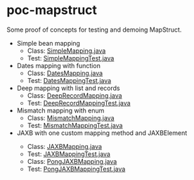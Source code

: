# poc-mapstruct

Some proof of concepts for testing and demoing MapStruct.

- Simple bean mapping
  - Class: [SimpleMapping.java](src/main/java/ninckblokje/poc/mapstruct/mapping/SimpleMapping.java)
  - Test: [SimpleMappingTest.java](src/test/java/ninckblokje/poc/mapstruct/mapping/SimpleMappingTest.java)
- Dates mapping with function
  - Class: [DatesMapping.java](src/main/java/ninckblokje/poc/mapstruct/mapping/DatesMapping.java)
  - Test: [DatesMappingTest.java](src/test/java/ninckblokje/poc/mapstruct/mapping/DatesMappingTest.java)
- Deep mapping with list and records
  - Class: [DeepRecordMapping.java](src/main/java/ninckblokje/poc/mapstruct/mapping/DeepRecordMapping.java)
  - Test: [DeepRecordMappingTest.java](src/test/java/ninckblokje/poc/mapstruct/mapping/DeepRecordMappingTest.java)
- Mismatch mapping with enum
  - Class: [MismatchMapping.java](src/main/java/ninckblokje/poc/mapstruct/mapping/MismatchMapping.java)
  - Test: [MismatchMappingTest.java](src/test/java/ninckblokje/poc/mapstruct/mapping/MismatchMappingTest.java)
- JAXB with one custom mapping method and JAXBElement<T>
  - Class: [JAXBMapping.java](src/main/java/ninckblokje/poc/mapstruct/mapping/JAXBMapping.java)
  - Test: [JAXBMappingTest.java](src/test/java/ninckblokje/poc/mapstruct/mapping/JAXBMappingTest.java)
  - Class: [PongJAXBMapping.java](src/main/java/ninckblokje/poc/mapstruct/mapping/PongJAXBMapping.java)
  - Test: [PongJAXBMappingTest.java](src/test/java/ninckblokje/poc/mapstruct/mapping/PongJAXBMappingTest.java)
